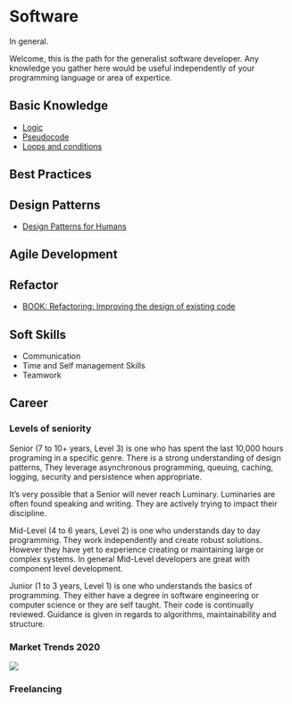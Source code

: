 # Software 
In general.

Welcome, this is the path for the generalist software developer. Any knowledge you gather here would be useful independently of your programming language or area of expertice.

## Basic Knowledge
- [Logic](program/software/logic.md)
- [Pseudocode](program/software/pseudocode.md)
- [Loops and conditions](program/software/loops_conditions.md)

## Best Practices


## Design Patterns
- [Design Patterns for Humans](https://roadmap.sh/guides/design-patterns-for-humans)


## Agile Development


## Refactor
- [BOOK: Refactoring: Improving the design of existing code](https://www.amazon.com/Refactoring-Improving-Existing-Addison-Wesley-Signature/dp/0134757599/ref=sr_1_1?crid=30YQYCTG85GV0&keywords=refactoring+improving+the+design+of+existing+code&qid=1579542462&s=books&sprefix=refactor%2Cstripbooks-intl-ship%2C295&sr=1-1)

## Soft Skills
- Communication
- Time and Self management Skills
- Teamwork


## Career

### Levels of seniority
Senior (7 to 10+ years, Level 3) is one who has spent the last 10,000 hours programing in a specific genre. There is a strong understanding of design patterns, They leverage asynchronous programming, queuing, caching, logging, security and persistence when appropriate.

It’s very possible that a Senior will never reach Luminary. Luminaries are often found speaking and writing. They are actively trying to impact their discipline.

Mid-Level (4 to 6 years, Level 2) is one who understands day to day programming. They work independently and create robust solutions. However they have yet to experience creating or maintaining large or complex systems. In general Mid-Level developers are great with component level development.

Junior (1 to 3 years, Level 1) is one who understands the basics of programming. They either have a degree in software engineering or computer science or they are self taught. Their code is continually reviewed. Guidance is given in regards to algorithms, maintainability and structure.

### Market Trends 2020 
![](https://scale3c.com/blog/wp-content/uploads/2019/08/Stack-Overflow-Most-Popular-Technologies.png)


### Freelancing

